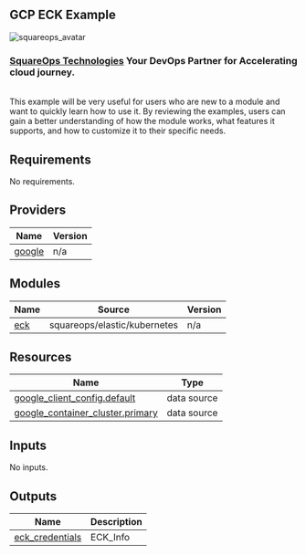 ## GCP ECK Example
![squareops_avatar]

[squareops_avatar]: https://squareops.com/wp-content/uploads/2022/12/squareops-logo.png

### [SquareOps Technologies](https://squareops.com/) Your DevOps Partner for Accelerating cloud journey.
<br>
This example will be very useful for users who are new to a module and want to quickly learn how to use it. By reviewing the examples, users can gain a better understanding of how the module works, what features it supports, and how to customize it to their specific needs.

<!-- BEGINNING OF PRE-COMMIT-TERRAFORM DOCS HOOK -->
## Requirements

No requirements.

## Providers

| Name | Version |
|------|---------|
| <a name="provider_google"></a> [google](#provider\_google) | n/a |

## Modules

| Name | Source | Version |
|------|--------|---------|
| <a name="module_eck"></a> [eck](#module\_eck) | squareops/elastic/kubernetes | n/a |

## Resources

| Name | Type |
|------|------|
| [google_client_config.default](https://registry.terraform.io/providers/hashicorp/google/latest/docs/data-sources/client_config) | data source |
| [google_container_cluster.primary](https://registry.terraform.io/providers/hashicorp/google/latest/docs/data-sources/container_cluster) | data source |

## Inputs

No inputs.

## Outputs

| Name | Description |
|------|-------------|
| <a name="output_eck_credentials"></a> [eck\_credentials](#output\_eck\_credentials) | ECK\_Info |
<!-- END OF PRE-COMMIT-TERRAFORM DOCS HOOK -->
